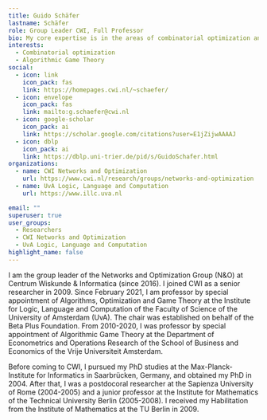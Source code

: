 ```yaml
---
title: Guido Schäfer
lastname: Schäfer
role: Group Leader CWI, Full Professor
bio: My core expertise is in the areas of combinatorial optimization and algorithmic game theory. A large part of my research is concerned with the development of efficient algorithms for optimization problems. Another part is about studying the impact of strategic behavior in large distributed systems.
interests:
  - Combinatorial optimization
  - Algorithmic Game Theory
social:
  - icon: link
    icon_pack: fas
    link: https://homepages.cwi.nl/~schaefer/
  - icon: envelope
    icon_pack: fas
    link: mailto:g.schaefer@cwi.nl
  - icon: google-scholar
    icon_pack: ai
    link: https://scholar.google.com/citations?user=E1jZijwAAAAJ
  - icon: dblp
    icon_pack: ai
    link: https://dblp.uni-trier.de/pid/s/GuidoSchafer.html
organizations:
  - name: CWI Networks and Optimization
    url: https://www.cwi.nl/research/groups/networks-and-optimization
  - name: UvA Logic, Language and Computation
    url: https://www.illc.uva.nl

email: ""
superuser: true
user_groups:
  - Researchers
  - CWI Networks and Optimization
  - UvA Logic, Language and Computation
highlight_name: false
---
```


I am the group leader of the Networks and Optimization Group (N&O) at Centrum Wiskunde & Informatica (since 2016). I joined CWI as a senior researcher in 2009. Since February 2021, I am professor by special appointment of Algorithms, Optimization and Game Theory at the Institute for Logic, Language and Computation of the Faculty of Science of the University of Amsterdam (UvA). The chair was established on behalf of the Beta Plus Foundation. From 2010-2020, I was professor by special appointment of Algorithmic Game Theory at the Department of Econometrics and Operations Research of the School of Business and Economics of the Vrije Universiteit Amsterdam.

Before coming to CWI, I pursued my PhD studies at the Max-Planck-Institute for Informatics in Saarbrücken, Germany, and obtained my PhD in 2004. After that, I was a postdocoral researcher at the Sapienza University of Rome (2004-2005) and a junior professor at the Institute for Mathematics of the Technical University Berlin (2005-2008). I received my Habilitation from the Institute of Mathematics at the TU Berlin in 2009.
